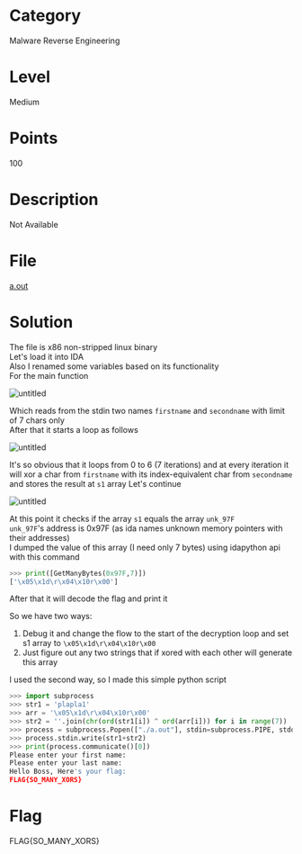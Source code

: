 # Category
Malware Reverse Engineering
# Level
Medium
# Points
100
# Description
Not Available
# File
[a.out](https://github.com/Revers3c-Team/CTF-writeups/raw/master/CyberTalents/Competitions/Women%20in%20Cybersecurity%20CTF/Say%20my%20Name/a.out)
# Solution
The file is x86 non-stripped linux binary</br>
Let's load it into IDA</br>
Also I renamed some variables based on its functionality</br>
For the main function</br>

![untitled](https://github.com/Revers3c-Team/CTF-writeups/raw/master/CyberTalents/Competitions/CyberTeam%20Company%20Internship%20CTF/Say%20my%20Name/img1.PNG)

Which reads from the stdin two names `firstname` and `secondname` with limit of 7 chars only</br>
After that it starts a loop as follows</br>

![untitled](https://github.com/Revers3c-Team/CTF-writeups/raw/master/CyberTalents/Competitions/CyberTeam%20Company%20Internship%20CTF/Say%20my%20Name/img2.PNG)

It's so obvious that it loops from 0 to 6 (7 iterations) and at every iteration it will xor a char from `firstname` with its index-equivalent char from `secondname` and stores the result at `s1` array
Let's continue</br>

![untitled](https://github.com/Revers3c-Team/CTF-writeups/raw/master/CyberTalents/Competitions/CyberTeam%20Company%20Internship%20CTF/Say%20my%20Name/img3.PNG)

At this point it checks if the array `s1` equals the array `unk_97F`</br>
`unk_97F`'s address is 0x97F (as ida names unknown memory pointers with their addresses)</br>
I dumped the value of this array (I need only 7 bytes) using idapython api with this command</br>
```python
>>> print([GetManyBytes(0x97F,7)])
['\x05\x1d\r\x04\x10r\x00']
```
After that it will decode the flag and print it</br>

So we have two ways:</br>
1) Debug it and change the flow to the start of the decryption loop and set s1 array to `\x05\x1d\r\x04\x10r\x00`</br>
2) Just figure out any two strings that if xored with each other will generate this array

I used the second way, so I made this simple python script</br>
```python
>>> import subprocess
>>> str1 = 'plapla1'
>>> arr = '\x05\x1d\r\x04\x10r\x00'
>>> str2 = ''.join(chr(ord(str1[i]) ^ ord(arr[i])) for i in range(7))
>>> process = subprocess.Popen(["./a.out"], stdin=subprocess.PIPE, stdout=subprocess.PIPE)
>>> process.stdin.write(str1+str2)
>>> print(process.communicate()[0])
Please enter your first name:
Please enter your last name:
Hello Boss, Here's your flag:
FLAG{SO_MANY_XORS}
```
# Flag
FLAG{SO_MANY_XORS}
